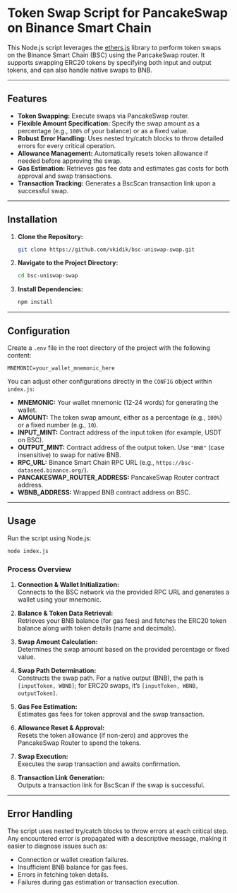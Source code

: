 # Token Swap Script for PancakeSwap on Binance Smart Chain

This Node.js script leverages the [ethers.js](https://docs.ethers.org/) library to perform token swaps on the Binance Smart Chain (BSC) using the PancakeSwap router. It supports swapping ERC20 tokens by specifying both input and output tokens, and can also handle native swaps to BNB.

---

## Features

- **Token Swapping:** Execute swaps via PancakeSwap router.
- **Flexible Amount Specification:** Specify the swap amount as a percentage (e.g., `100%` of your balance) or as a fixed value.
- **Robust Error Handling:** Uses nested try/catch blocks to throw detailed errors for every critical operation.
- **Allowance Management:** Automatically resets token allowance if needed before approving the swap.
- **Gas Estimation:** Retrieves gas fee data and estimates gas costs for both approval and swap transactions.
- **Transaction Tracking:** Generates a BscScan transaction link upon a successful swap.

---

## Installation

1. **Clone the Repository:**

   ```bash
   git clone https://github.com/vkidik/bsc-uniswap-swap.git
   ```

2. **Navigate to the Project Directory:**

   ```bash
   cd bsc-uniswap-swap
   ```

3. **Install Dependencies:**

   ```bash
   npm install
   ```

---

## Configuration

Create a `.env` file in the root directory of the project with the following content:

```dotenv
MNEMONIC=your_wallet_mnemonic_here
```

You can adjust other configurations directly in the `CONFIG` object within `index.js`:

- **MNEMONIC:** Your wallet mnemonic (12-24 words) for generating the wallet.
- **AMOUNT:** The token swap amount, either as a percentage (e.g., `100%`) or a fixed number (e.g., `10`).
- **INPUT_MINT:** Contract address of the input token (for example, USDT on BSC).
- **OUTPUT_MINT:** Contract address of the output token. Use `"BNB"` (case insensitive) to swap for native BNB.
- **RPC_URL:** Binance Smart Chain RPC URL (e.g., `https://bsc-dataseed.binance.org/`).
- **PANCAKESWAP_ROUTER_ADDRESS:** PancakeSwap Router contract address.
- **WBNB_ADDRESS:** Wrapped BNB contract address on BSC.

---

## Usage

Run the script using Node.js:

```bash
node index.js
```

### Process Overview

1. **Connection & Wallet Initialization:**  
   Connects to the BSC network via the provided RPC URL and generates a wallet using your mnemonic.

2. **Balance & Token Data Retrieval:**  
   Retrieves your BNB balance (for gas fees) and fetches the ERC20 token balance along with token details (name and decimals).

3. **Swap Amount Calculation:**  
   Determines the swap amount based on the provided percentage or fixed value.

4. **Swap Path Determination:**  
   Constructs the swap path. For a native output (BNB), the path is `[inputToken, WBNB]`; for ERC20 swaps, it’s `[inputToken, WBNB, outputToken]`.

5. **Gas Fee Estimation:**  
   Estimates gas fees for token approval and the swap transaction.

6. **Allowance Reset & Approval:**  
   Resets the token allowance (if non-zero) and approves the PancakeSwap Router to spend the tokens.

7. **Swap Execution:**  
   Executes the swap transaction and awaits confirmation.

8. **Transaction Link Generation:**  
   Outputs a transaction link for BscScan if the swap is successful.

---

## Error Handling

The script uses nested try/catch blocks to throw errors at each critical step. Any encountered error is propagated with a descriptive message, making it easier to diagnose issues such as:

- Connection or wallet creation failures.
- Insufficient BNB balance for gas fees.
- Errors in fetching token details.
- Failures during gas estimation or transaction execution.

